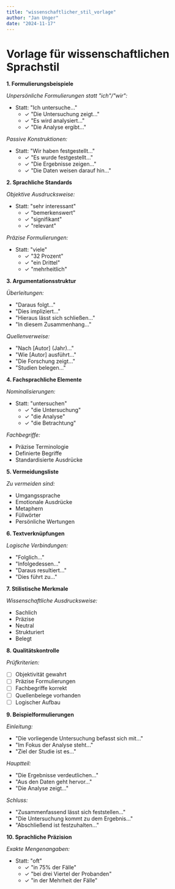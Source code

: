 ```yaml
---
title: "wissenschaftlicher_stil_vorlage"
author: "Jan Unger"
date: "2024-11-17"
---
```


# Vorlage für wissenschaftlichen Sprachstil

**1. Formulierungsbeispiele**

*Unpersönliche Formulierungen statt "ich"/"wir":*
- Statt: "Ich untersuche..."
  * ✓ "Die Untersuchung zeigt..."
  * ✓ "Es wird analysiert..."
  * ✓ "Die Analyse ergibt..."

*Passive Konstruktionen:*
- Statt: "Wir haben festgestellt..."
  * ✓ "Es wurde festgestellt..."
  * ✓ "Die Ergebnisse zeigen..."
  * ✓ "Die Daten weisen darauf hin..."

**2. Sprachliche Standards**

*Objektive Ausdrucksweise:*
- Statt: "sehr interessant"
  * ✓ "bemerkenswert"
  * ✓ "signifikant"
  * ✓ "relevant"

*Präzise Formulierungen:*
- Statt: "viele"
  * ✓ "32 Prozent"
  * ✓ "ein Drittel"
  * ✓ "mehrheitlich"

**3. Argumentationsstruktur**

*Überleitungen:*
- "Daraus folgt..."
- "Dies impliziert..."
- "Hieraus lässt sich schließen..."
- "In diesem Zusammenhang..."

*Quellenverweise:*
- "Nach [Autor] (Jahr)..."
- "Wie [Autor] ausführt..."
- "Die Forschung zeigt..."
- "Studien belegen..."

**4. Fachsprachliche Elemente**

*Nominalisierungen:*
- Statt: "untersuchen"
  * ✓ "die Untersuchung"
  * ✓ "die Analyse"
  * ✓ "die Betrachtung"

*Fachbegriffe:*
- Präzise Terminologie
- Definierte Begriffe
- Standardisierte Ausdrücke

**5. Vermeidungsliste**

*Zu vermeiden sind:*
- Umgangssprache
- Emotionale Ausdrücke
- Metaphern
- Füllwörter
- Persönliche Wertungen

**6. Textverknüpfungen**

*Logische Verbindungen:*
- "Folglich..."
- "Infolgedessen..."
- "Daraus resultiert..."
- "Dies führt zu..."

**7. Stilistische Merkmale**

*Wissenschaftliche Ausdrucksweise:*
- Sachlich
- Präzise
- Neutral
- Strukturiert
- Belegt

**8. Qualitätskontrolle**

*Prüfkriterien:*
- [ ] Objektivität gewahrt
- [ ] Präzise Formulierungen
- [ ] Fachbegriffe korrekt
- [ ] Quellenbelege vorhanden
- [ ] Logischer Aufbau

**9. Beispielformulierungen**

*Einleitung:*
- "Die vorliegende Untersuchung befasst sich mit..."
- "Im Fokus der Analyse steht..."
- "Ziel der Studie ist es..."

*Hauptteil:*
- "Die Ergebnisse verdeutlichen..."
- "Aus den Daten geht hervor..."
- "Die Analyse zeigt..."

*Schluss:*
- "Zusammenfassend lässt sich feststellen..."
- "Die Untersuchung kommt zu dem Ergebnis..."
- "Abschließend ist festzuhalten..."

**10. Sprachliche Präzision**

*Exakte Mengenangaben:*
- Statt: "oft"
  * ✓ "in 75% der Fälle"
  * ✓ "bei drei Viertel der Probanden"
  * ✓ "in der Mehrheit der Fälle"
